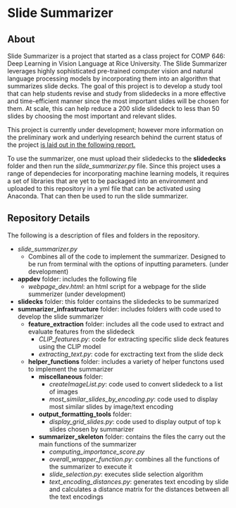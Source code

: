 # Slide Summarizer

## About

Slide Summarizer is a project that started as a class project for COMP 646: Deep Learning in Vision Language at Rice University. The Slide Summarizer leverages highly sophisticated pre-trained computer vision and natural language processing models by incorporating them into an algorithm that summarizes slide decks. The goal of this project is to develop a study tool that can help students revise and study from slidedecks in a more effective and time-efficient manner since the most important slides will be chosen for them. At scale, this can help reduce a 200 slide slidedeck to less than 50 slides by choosing the most important and relevant slides.

This project is currently under development; however more information on the preliminary work and underlying research behind the current status of the project [is laid out in the following report.](https://drive.google.com/file/d/1yL5ck-3nixf83PcYcgOqw9fm7EegxfBw/view?usp=sharing)

To use the summarizer, one must upload their slidedecks to the **slidedecks** folder and then run the *slide_summarizer.py* file. Since this project uses a range of dependecies for incorporating machine learning models, it requires a set of libraries that are yet to be packaged into an environment and uploaded to this repository in a yml file that can be activated using Anaconda. That can then be used to run the slide summarizer.

## Repository Details

The following is a description of files and folders in the repository.

* *slide_summarizer.py*
    - Combines all of the code to implement the summarizer. Designed to be run from terminal with the options of inputting parameters. (under development)
* **appdev** folder: includes the following file
    - *webpage_dev.html*: an html script for a webpage for the slide summerizer (under development)
* **slidecks** folder: this folder contains the slidedecks to be summarized
* **summarizer_infrastructure** folder: includes folders with code used to develop the slide summarizer
    - **feature_extraction** folder: includes all the code used to extract and evaluate features from the slidedeck
        * *CLIP_features.py*: code for extracting specific slide deck features using the CLIP model
        * *extracting_text.py*: code for exctracting text from the slide deck
    - **helper_functions** folder: includes a variety of helper functons used to implement the summarizer
        * **miscellaneous** folder: 
            - *createImageList.py*: code used to convert slidedeck to a list of images
            - *most_similar_slides_by_encoding.py*: code used to display most similar slides by image/text encoding
        * **output_formatting_tools** folder:
            - *display_grid_slides.py*: code used to display output of top k slides chosen by summarizer
        * **summarizer_skeleton** folder: contains the files the carry out the main functions of the summarizer
            - *computing_importance_score.py*
            - *overall_wrapper_function.py*: combines all the functions of the summarizer to execute it
            - *slide_selection.py*: executes slide selection algorithm
            - *text_encoding_distances.py*: generates text encoding by slide and calculates a distance matrix for the distances between all the text encodings
                